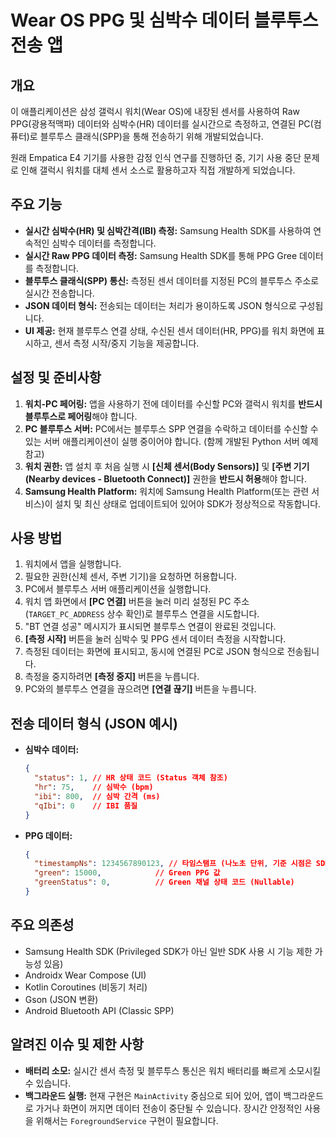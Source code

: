 # Wear OS PPG 및 심박수 데이터 블루투스 전송 앱

## 개요

이 애플리케이션은 삼성 갤럭시 워치(Wear OS)에 내장된 센서를 사용하여 Raw PPG(광용적맥파) 데이터와 심박수(HR) 데이터를 실시간으로 측정하고, 연결된 PC(컴퓨터)로 블루투스 클래식(SPP)을 통해 전송하기 위해 개발되었습니다.

원래 Empatica E4 기기를 사용한 감정 인식 연구를 진행하던 중, 기기 사용 중단 문제로 인해 갤럭시 워치를 대체 센서 소스로 활용하고자 직접 개발하게 되었습니다.

## 주요 기능

* **실시간 심박수(HR) 및 심박간격(IBI) 측정:** Samsung Health SDK를 사용하여 연속적인 심박수 데이터를 측정합니다.
* **실시간 Raw PPG 데이터 측정:** Samsung Health SDK를 통해 PPG Gree 데이터를 측정합니다.
* **블루투스 클래식(SPP) 통신:** 측정된 센서 데이터를 지정된 PC의 블루투스 주소로 실시간 전송합니다.
* **JSON 데이터 형식:** 전송되는 데이터는 처리가 용이하도록 JSON 형식으로 구성됩니다.
* **UI 제공:** 현재 블루투스 연결 상태, 수신된 센서 데이터(HR, PPG)를 워치 화면에 표시하고, 센서 측정 시작/중지 기능을 제공합니다.

## 설정 및 준비사항

1.  **워치-PC 페어링:** 앱을 사용하기 전에 데이터를 수신할 PC와 갤럭시 워치를 **반드시 블루투스로 페어링**해야 합니다.
2.  **PC 블루투스 서버:** PC에서는 블루투스 SPP 연결을 수락하고 데이터를 수신할 수 있는 서버 애플리케이션이 실행 중이어야 합니다. (함께 개발된 Python 서버 예제 참고)
3.  **워치 권한:** 앱 설치 후 처음 실행 시 **[신체 센서(Body Sensors)]** 및 **[주변 기기(Nearby devices - Bluetooth Connect)]** 권한을 **반드시 허용**해야 합니다.
4.  **Samsung Health Platform:** 워치에 Samsung Health Platform(또는 관련 서비스)이 설치 및 최신 상태로 업데이트되어 있어야 SDK가 정상적으로 작동합니다.

## 사용 방법

1.  워치에서 앱을 실행합니다.
2.  필요한 권한(신체 센서, 주변 기기)을 요청하면 허용합니다.
3.  PC에서 블루투스 서버 애플리케이션을 실행합니다.
4.  워치 앱 화면에서 **[PC 연결]** 버튼을 눌러 미리 설정된 PC 주소(`TARGET_PC_ADDRESS` 상수 확인)로 블루투스 연결을 시도합니다.
5.  "BT 연결 성공" 메시지가 표시되면 블루투스 연결이 완료된 것입니다.
6.  **[측정 시작]** 버튼을 눌러 심박수 및 PPG 센서 데이터 측정을 시작합니다.
7.  측정된 데이터는 화면에 표시되고, 동시에 연결된 PC로 JSON 형식으로 전송됩니다.
8.  측정을 중지하려면 **[측정 중지]** 버튼을 누릅니다.
9.  PC와의 블루투스 연결을 끊으려면 **[연결 끊기]** 버튼을 누릅니다.

## 전송 데이터 형식 (JSON 예시)

* **심박수 데이터:**
    ```json
    {
      "status": 1, // HR 상태 코드 (Status 객체 참조)
      "hr": 75,    // 심박수 (bpm)
      "ibi": 800,  // 심박 간격 (ms)
      "qIbi": 0    // IBI 품질
    }
    ```
* **PPG 데이터:**
    ```json
    {
      "timestampNs": 1234567890123, // 타임스탬프 (나노초 단위, 기준 시점은 SDK 확인 필요)
      "green": 15000,            // Green PPG 값
      "greenStatus": 0,          // Green 채널 상태 코드 (Nullable)
    }
    ```

## 주요 의존성

* Samsung Health SDK (Privileged SDK가 아닌 일반 SDK 사용 시 기능 제한 가능성 있음)
* Androidx Wear Compose (UI)
* Kotlin Coroutines (비동기 처리)
* Gson (JSON 변환)
* Android Bluetooth API (Classic SPP)

## 알려진 이슈 및 제한 사항

* **배터리 소모:** 실시간 센서 측정 및 블루투스 통신은 워치 배터리를 빠르게 소모시킬 수 있습니다.
* **백그라운드 실행:** 현재 구현은 `MainActivity` 중심으로 되어 있어, 앱이 백그라운드로 가거나 화면이 꺼지면 데이터 전송이 중단될 수 있습니다. 장시간 안정적인 사용을 위해서는 `ForegroundService` 구현이 필요합니다.

